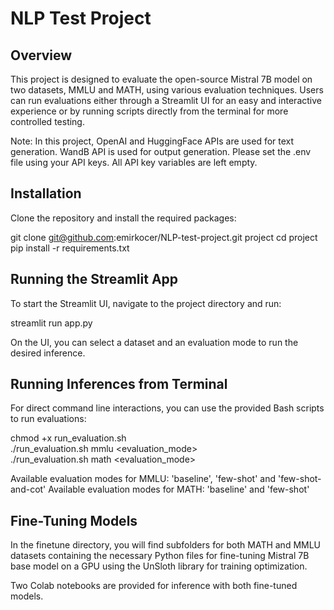 # NLP Test Project

## Overview
This project is designed to evaluate the open-source Mistral 7B model on two datasets, 
MMLU and MATH, using various evaluation techniques. 
Users can run evaluations either through a Streamlit UI for an easy and interactive experience 
or by running scripts directly from the terminal for more controlled testing.

Note: In this project, OpenAI and HuggingFace APIs are used for text generation.
WandB API is used for output generation.
Please set the .env file using your API keys.
All API key variables are left empty.

## Installation
Clone the repository and install the required packages:

git clone git@github.com:emirkocer/NLP-test-project.git project
cd project   
pip install -r requirements.txt   

## Running the Streamlit App
To start the Streamlit UI, navigate to the project directory and run:

streamlit run app.py

On the UI, you can select a dataset and an evaluation mode to run the desired inference.

## Running Inferences from Terminal
For direct command line interactions, you can use the provided Bash scripts to run evaluations:

chmod +x run_evaluation.sh   
./run_evaluation.sh mmlu <evaluation_mode>   
./run_evaluation.sh math <evaluation_mode>   

Available evaluation modes for MMLU: 'baseline', 'few-shot' and 'few-shot-and-cot'
Available evaluation modes for MATH: 'baseline' and 'few-shot' 

## Fine-Tuning Models

In the finetune directory, you will find subfolders for both MATH and MMLU datasets containing 
the necessary Python files for fine-tuning Mistral 7B base model on a GPU using the UnSloth library
for training optimization.

Two Colab notebooks are provided for inference with both fine-tuned models.


